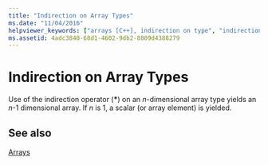 ```yaml
---
title: "Indirection on Array Types"
ms.date: "11/04/2016"
helpviewer_keywords: ["arrays [C++], indirection on type", "indirection operator [C++], array types"]
ms.assetid: 4adc3840-68d1-4602-9db2-8809d4388279
---
```

# Indirection on Array Types

Use of the indirection operator (<strong>\*</strong>) on an *n*-dimensional array type yields an *n*-1 dimensional array. If *n* is 1, a scalar (or array element) is yielded.

## See also

[Arrays](../cpp/arrays-cpp.md)